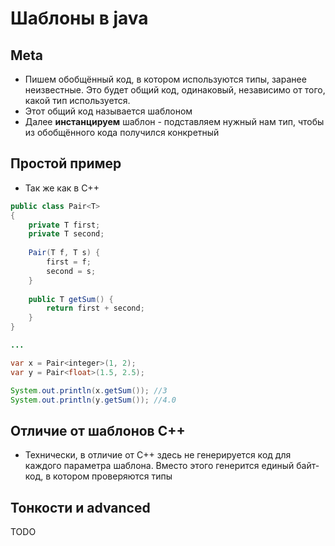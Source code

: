 # Шаблоны в java

## Meta 
* Пишем обобщённый код, в котором используются типы, заранее неизвестные. Это будет общий код, одинаковый, независимо от того, какой тип используется.
* Этот общий код называется шаблоном
* Далее **инстанцируем** шаблон - подставляем нужный нам тип, чтобы из обобщённого кода получился конкретный

## Простой пример
* Так же как в C++
```java
public class Pair<T>
{
    private Т first;
    private Т second;
    
    Pair(T f, T s) {
    	first = f;
    	second = s;
    }
    
    public T getSum() {
        return first + second;
    }
}

...

var x = Pair<integer>(1, 2);
var y = Pair<float>(1.5, 2.5);

System.out.println(x.getSum()); //3
System.out.println(y.getSum()); //4.0
```

## Отличие от шаблонов C++
* Технически, в отличие от C++ здесь не генерируется код для каждого параметра шаблона. Вместо этого генерится единый байт-код, в котором проверяются типы

## Тонкости и advanced
TODO
